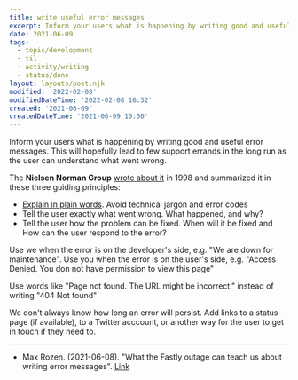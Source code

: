 ```yaml
---
title: write useful error messages
excerpt: Inform your users what is happening by writing good and useful error messages
date: 2021-06-09
tags:
  - topic/development
  - til
  - activity/writing
  - status/done
layout: layouts/post.njk
modified: '2022-02-08'
modifiedDateTime: '2022-02-08 16:32'
created: '2021-06-09'
createdDateTime: '2021-06-09 10:00'
---
```


Inform your users what is happening by writing good and useful error messages. This will hopefully lead to few support errands in the long run as the user can understand what went wrong.

The **Nielsen Norman Group** [wrote about it](https://www.nngroup.com/articles/improving-dreaded-404-error-message/) in 1998 and summarized it in these three guiding principles:

- [Explain in plain words](/posts/explain-in-plain-words). Avoid technical jargon and error codes
- Tell the user exactly what went wrong. What happened, and why?
- Tell the user how the problem can be fixed. When will it be fixed and How can the user respond to the error?

Use we when the error is on the developer's side, e.g. "We are down for maintenance". Use you when the error is on the user's side, e.g. "Access Denied. You don not have permission to view this page"

Use words like "Page not found. The URL might be incorrect." instead of writing "404 Not found"

We don't always know how long an error will persist. Add links to a status page (if available), to a Twitter acccount, or another way for the user to get in touch if they need to.

---

- Max Rozen. (2021-06-08). "What the Fastly outage can teach us about writing error messages". [Link](https://onlineornot.com/what-fastly-outage-can-teach-about-writing-error-messages)
